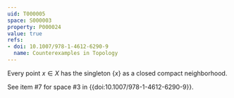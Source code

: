 ```yaml
---
uid: T000005
space: S000003
property: P000024
value: true
refs:
- doi: 10.1007/978-1-4612-6290-9
  name: Counterexamples in Topology
---
```


Every point $x\in X$ has the singleton $\{x\}$ as a closed compact neighborhood.

See item #7 for space #3 in {{doi:10.1007/978-1-4612-6290-9}}.
